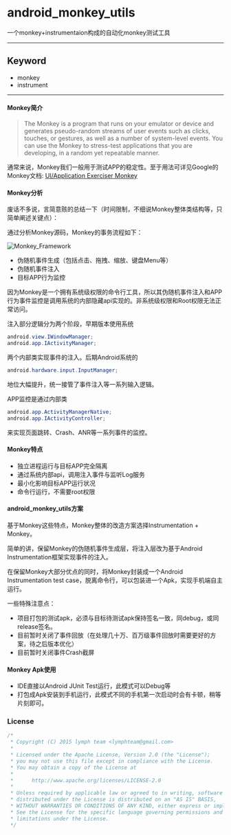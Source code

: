 # android_monkey_utils

一个monkey+instrumentaion构成的自动化monkey测试工具

---

## **Keyword**

- monkey
- instrument

---

#### **Monkey简介**
  
> The Monkey is a program that runs on your emulator or device and generates pseudo-random streams of user events such as clicks, touches, or gestures, as well as a number of system-level events. You can use the Monkey to stress-test applications that you are developing, in a random yet repeatable manner.
  
通常来说，Monkey我们一般用于测试APP的稳定性。至于用法可详见Google的Monkey文档: [UI/Application Exerciser Monkey](http://developer.android.com/tools/help/monkey.html)

#### **Monkey分析**

废话不多说，言简意赅的总结一下（时间限制，不细说Monkey整体类结构等，只简单阐述关键点）：

通过分析Monkey源码，Monkey的事务流程如下：  

![Monkey_Framework](http://img2.tbcdn.cn/L1/461/1/fc6267481b1fd53ed507a7652c0a0a988f1d2b00)

- 伪随机事件生成（包括点击、拖拽、缩放、键盘Menu等）
- 伪随机事件注入
- 目标APP行为监控

因为Monkey是一个拥有系统级权限的命令行工具，所以其伪随机事件注入和APP行为事件监控是调用系统的内部隐藏api实现的。非系统级权限和Root权限无法正常访问。

注入部分逻辑分为两个阶段，早期版本使用系统

```java
android.view.IWindowManager;
android.app.IActivityManager;
```
两个内部类实现事件的注入。后期Android系统的

```java
android.hardware.input.InputManager;
```
地位大幅提升，统一接管了事件注入等一系列输入逻辑。


APP监控是通过内部类  
```java
android.app.ActivityManagerNative;
android.app.IActivityController;
```
来实现页面跳转、Crash、ANR等一系列事件的监控。


#### **Monkey特点**

- 独立进程运行与目标APP完全隔离
- 通过系统内部api，调用注入事件与监听Log服务
- 最小化影响目标APP运行状况
- 命令行运行，不需要root权限

#### **android_monkey_utils方案**

基于Monkey这些特点，Monkey整体的改造方案选择Instrumentation + Monkey。

简单的讲，保留Monkey的伪随机事件生成层，将注入层改为基于Android Instrumentation框架实现事件的注入。

在保留Monkey大部分优点的同时，将Monkey封装成一个Android Instrumentation test case，脱离命令行，可以包装进一个Apk，实现手机端自主运行。

一些特殊注意点：
- 项目打包的测试apk，必须与目标待测试apk保持签名一致，同debug，或同release签名。
- 目前暂时关闭了事件回放（在处理几十万、百万级事件回放时需要更好的方案，待之后版本优化）
- 目前暂时关闭事件Crash截屏

#### **Monkey Apk使用**

- IDE直接以Android JUnit Test运行，此模式可以Debug等
- 打包成Apk安装到手机运行，此模式不同的手机第一次启动时会有卡顿，稍等片刻即可。



### License
```java
/*
 * Copyright (C) 2015 lymph team <lymphteam@gmail.com>
 *
 * Licensed under the Apache License, Version 2.0 (the "License");
 * you may not use this file except in compliance with the License.
 * You may obtain a copy of the License at
 *
 *      http://www.apache.org/licenses/LICENSE-2.0
 *
 * Unless required by applicable law or agreed to in writing, software
 * distributed under the License is distributed on an "AS IS" BASIS,
 * WITHOUT WARRANTIES OR CONDITIONS OF ANY KIND, either express or implied.
 * See the License for the specific language governing permissions and
 * limitations under the License.
 */
```
